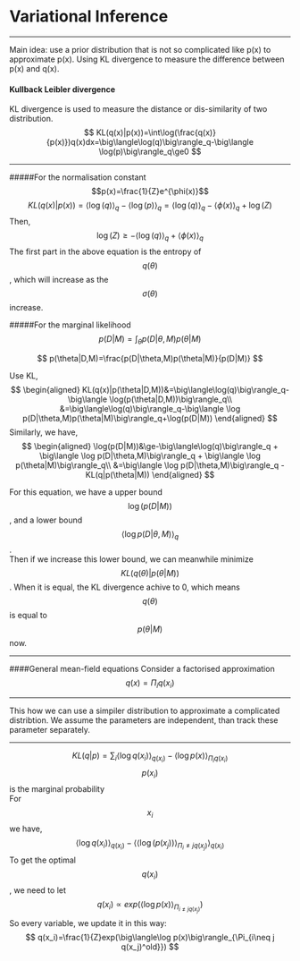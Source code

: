 # Variational Inference
***
Main idea: use a prior distribution that is not so complicated like p(x) to approximate p(x). Using KL divergence to measure the difference between p(x) and q(x).
#### Kullback Leibler divergence
KL divergence is used to measure the distance or dis-similarity of two distribution.  
$$
KL(q(x)|p(x))=\int\log(\frac{q(x)}{p(x)})q(x)dx=\big\langle\log(q)\big\rangle_q-\big\langle \log(p)\big\rangle_q\ge0
$$
  
****
#####For the normalisation constant $$p(x)=\frac{1}{Z}e^{\phi(x)}$$
$$
KL(q(x)|p(x))=\big\langle\log(q)\big\rangle_q-\big\langle \log(p)\big\rangle_q=\big\langle\log(q)\big\rangle_q-\big\langle\phi(x)\big\rangle_q+\log(Z)
$$
Then,
$$
\log(Z)\ge-\big\langle\log(q)\big\rangle_q+\big\langle\phi(x)\big\rangle_q
$$
The first part in the above equation is the entropy of $$q(\theta)$$, which will increase as the $$\sigma(\theta)$$ increase.

#####For the marginal likelihood $$p(D|M)=\int_\theta p(D|\theta,M)p(\theta|M)$$

$$
p(\theta|D,M)=\frac{p(D|\theta,M)p(\theta|M)}{p(D|M)}
$$

Use KL,
$$
\begin{aligned}
KL(q(x)|p(\theta|D,M))&=\big\langle\log(q)\big\rangle_q-\big\langle \log(p(\theta|D,M))\big\rangle_q\\ 
&=\big\langle\log(q)\big\rangle_q-\big\langle \log p(D|\theta,M)p(\theta|M)\big\rangle_q+\log(p(D|M))
\end{aligned}
$$
Similarly, we have,
$$
\begin{aligned}
\log(p(D|M))&\ge-\big\langle\log(q)\big\rangle_q + \big\langle \log p(D|\theta,M)\big\rangle_q + \big\langle \log p(\theta|M)\big\rangle_q\\
&=\big\langle \log p(D|\theta,M)\big\rangle_q - KL(q|p(\theta|M))
\end{aligned}
$$

For this equation, we have a upper bound $$\log(p(D|M))$$, and a lower bound $$\big\langle\log p(D|\theta,M)\big\rangle_q$$.  
Then if we increase this lower bound, we can meanwhile minimize $$KL(q(\theta)|p(\theta|M))$$. When it is equal, the KL divergence achive to 0, which means $$q(\theta)$$ is equal to $$p(\theta|M)$$ now.
****

####General mean-field equations
Consider a factorised approximation $$q(x)=\Pi_i q(x_i)$$  
****
This how we can use a simpiler distribution to approximate a complicated distribtion. We assume the parameters are independent, than track these parameter separately.
****
$$
KL(q|p)=\sum_i\big\langle\log q(x_i)\big\rangle_{q(x_i)} - \big\langle \log p(x)\big\rangle_{\Pi_i q(x_i)}
$$
$$p(x_i)$$ is the marginal probability  
For $$x_i$$ we have,
$$
\big\langle \log q(x_i)\big\rangle_{q(x_i)} - \big\langle\big\langle\log(p(x_j))\big\rangle_{\Pi_i\neq j q(x_j)}\big\rangle_{q(x_i)}
$$
To get the optimal $$q(x_i)$$, we need to let
$$
q(x_i)\propto exp(\big\langle\log p(x)\big\rangle_{\Pi_{i\neq j q(x_j)}})
$$
So every variable, we update it in this way:
$$
q(x_i)=\frac{1}{Z}exp(\big\langle\log p(x)\big\rangle_{\Pi_{i\neq j q(x_j)^old}})
$$


